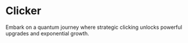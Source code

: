 # Clicker
 Embark on a quantum journey where strategic clicking unlocks powerful upgrades and exponential growth.
